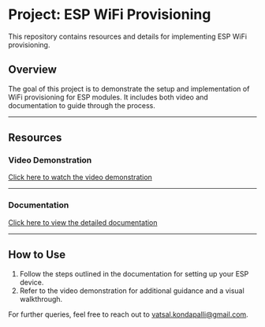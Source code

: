 # Project: ESP WiFi Provisioning

This repository contains resources and details for implementing ESP WiFi provisioning.

## Overview

The goal of this project is to demonstrate the setup and implementation of WiFi provisioning for ESP modules. It includes both video and documentation to guide through the process.

---

## Resources

### Video Demonstration
[Click here to watch the video demonstration](https://drive.google.com/file/d/1tFOaqqrZQiOf1P1p9l95zN0-7H8SkRKt/view?usp=sharing)

---

### Documentation
[Click here to view the detailed documentation](https://drive.google.com/file/d/1HMykEWI4etkl8x__ME9kaZCA-_j4Hyyr/view?usp=sharing)

---

## How to Use
1. Follow the steps outlined in the documentation for setting up your ESP device.
2. Refer to the video demonstration for additional guidance and a visual walkthrough.

For further queries, feel free to reach out to [vatsal.kondapalli@gmail.com](mailto:vatsal.kondapalli@gmail.com).

